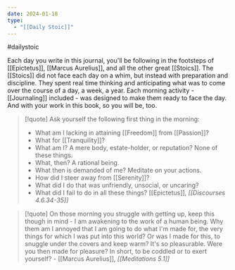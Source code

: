 ```yaml
---
date: 2024-01-18
type:
  - "[[Daily Stoic]]"
---
```



#dailystoic

Each day you write in this journal, you'll be following in the footsteps of [[Epictetus]], [[Marcus Aurelius]], and all the other great [[Stoics]]. The [[Stoics]] did not face each day on a whim, but instead with preparation and discipline. They spent real time thinking and anticipating what was to come over the course of a day, a week, a year. Each morning activity - [[Journaling]] included - was designed to make them ready to face the day. And with your work in this book, so you will be, too. 

> [!quote]
> Ask yourself the following first thing in the morning:
> - What am I lacking in attaining [[Freedom]] from [[Passion]]?
> - What for [[Tranquility]]?
> - What am I? A mere body, estate-holder, or reputation? None of these things. 
> - What, then? A rational being. 
> - What then is demanded of me? Meditate on your actions. 
> - How did I steer away from [[Serenity]]?
> - What did I do that was unfriendly, unsocial, or uncaring?
> - What did I fail to do in all these things?
> [[Epictetus]], *[[Discourses 4.6.34-35]]*

> [!quote]
> On those morning you struggle with getting up, keep this though in mind - I am awakening to the work of a human being. Why them am I annoyed that I am going to do what I'm made for, the very things for which I was put into this world? Or was I made for this, to snuggle under the covers and keep warm? It's so pleasurable. Were you then made for pleasure? In short, to be coddled or to exert yourself? - [[Marcus Aurelius]], *[[Meditations 5.1]]*

